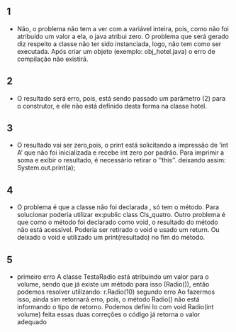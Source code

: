 ## 1
- Não, o problema não tem a ver com a variável inteira, pois, como não foi atribuído um valor a ela, o java atribui zero. O problema que será gerado diz respeito a classe não ter sido instanciada, logo, não tem como ser executada. Após criar um objeto (exemplo: obj_hotel.java) o erro de compilação não existirá.

## 2
- O resultado será erro, pois, está sendo passado um parâmetro (2) para o construtor, e ele não está definido desta forma na classe hotel.

## 3
- O resultado vai ser zero,pois, o print está solicitando a impressão de ‘int A’ que não foi inicializada e recebe int zero por padrão. Para imprimir a soma e exibir o resultado, é necessário retirar o ‘’this’’. deixando assim:
System.out.print(a);


## 4
- O problema é que a classe não foi declarada , só tem o método. Para solucionar poderia utilizar ex:public class Cls_quatro. 
Outro problema é que como o método foi declarado como void, o resultado do método não está acessível. Poderia ser retirado o void e usado um return.
Ou deixado o void e utilizado um print(resultado) no fim do método.

## 5
- primeiro erro
A classe TestaRadio está atribuindo um valor para o volume, sendo que já existe um método para isso (Radio()), então podemos resolver utilizando: r.Radio(10)
segundo erro
Ao fazermos isso, ainda sim retornará erro, pois, o método Radio() não está informando o tipo de retorno. Podemos defini lo com void Radio(int volume)
feita essas duas correções o código já retorna o valor adequado
